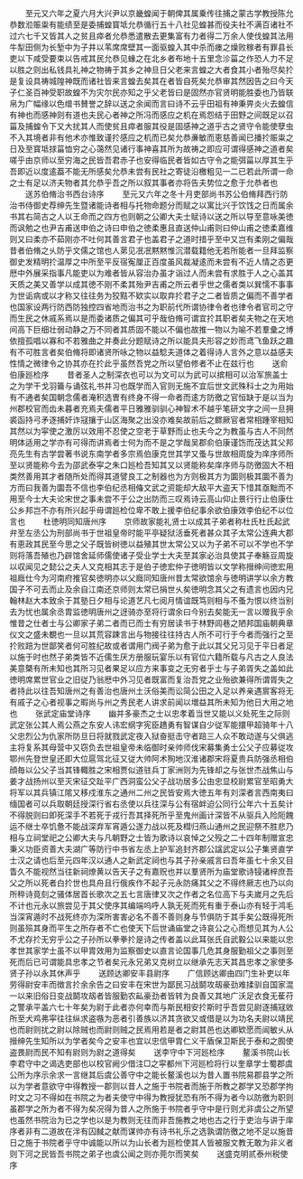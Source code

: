 <!-- { "loadSidebar": true } -->
　　至元又六年之夏六月大兴尹以京畿蝗闻于朝俾其属乗传往捕之蒙古学教授陈允恭数涖赈粜有能绩至是委捕蝗寳坻允恭循行五十八社见蝗甚而役夫社不满百诸社不过六七千又皆其人之贫且瘁者允恭悉遣散去更集富有力者得二万余人使伐蝗其法用牛犁田侧为长堑中为子井以苇席席壁其一面驱蝗入其中杀而瘗之燥败稼者有罪县长吏以下咸受要束以告戒其民允恭见蝝之在北乡者布地十五里念沴菑之作恐人力不足以胜之则出私钱具礼神之物祷于其乡之神旦日父老来言蝗之大者食其小者殆尽矣扵是复设具祷城隍神既而诸社皆来言蝗去矣其在者皆自死矣允恭审其然因告之曰今天子仁圣百神受职故蝗不为灾尔民亦知之乎父老皆曰是固然亦官贤明能胜委也乃皆联帛为广幅缘以色缯书賛誉之辞以送之余闻而言曰诗不云乎田祖有神秉畀炎火去蝗信有神也而感神则有道也夫民心者神之所冯而感应之机在焉怨结于田野之间既足以召菑及捕蝗令下又大扰其人而使贫且瘁者服其役是固感神之道乎古之贤守令能使孽虫不入其境者非有他术亦惟致谨扵感应之机而已矣允恭亷敏而恵慈善闻已播扵赈粜之日及至寳坻捄菑恤穷之心蔼然见诸行事神喜其所为故祷之即应可谓得感神之道者矣嗟乎由京师以至穷海之民皆吾君赤子也安得临民者皆如古守令之能弭菑以厚其生乎吾即近以度逺葢不能无所感矣允恭未尝有民社之寄徒沿檄粗见一二已若此所谓一命之士有足以济夫物者其允恭乎吾之所以叙其事者亦将告夫势位之愈于允恭者也
　　送苏伯脩治书西台诗序
　　至元又六年之冬十月吏部尚书苏公伯脩拜西行防治书侍御史荐绅先生暨诸能诗者相与托物命题分而赋之以寓比兴于饮饯之日而属余书其右简古之人以王命而之四方也则朝之公卿大夫士赋诗以送之所以导至意咏美徳而讽勉之也尹吉甫送申伯之诗曰申伯之徳柔惠且直送仲山甫则曰仲山甫之徳柔嘉维则又曰柔亦不茹刚亦不吐何其善言君子也盖君子之道时措乎至中又岂有柔刚之偏哉昔者伯脩之乆防乎文儒之馆也人苐见冺冺黙黙惟沉潜载籍他无若所能者一旦拜监察御史发精明扵温厚之中所至平反宿寃厘正百度虽风裁凝逺而未尝有不近人情之态更厯中外展采指事凡能吏以为难者皆从容治办虽才诣过人而未尝有求胜于人之心盖其天质之美又善学以成其徳不刚不柔其殆尹吉甫之所云者乎世之儒者类以巽懦不事事为世诟病或以才称又往往务为狡黠不欵实以取弃扵君子之二者皆质之偏而不善学者也国家设两行防西防独控四省地而治书之为职前代所谓协律令者也律令者官司之守而生民之休戚系焉以是而委诸质之偏其可乎哉伯脩可谓宜扵其职者矣夫物之在天地间高下巨细壮弱动静之万不同者其质固不能以不偏也故推一物以为喻不若羣彚之博依擅孤唱以寡和不若雅曲之并奏此分题赋诗之所以能具夫形容之妙而鸢飞鱼跃之趣有不可胜言者矣伯脩将即诸贤所咏之物以益騐夫道体之着得诗人言外之意以益感夫性情之微律令之协其亦在扵此乎虽然吾党之所以望伯修者不止在兹行也
　　送俞伯康廵检序
　　昔者圣人之制深衣也可以为文可以为武可以摈相可以治军旅盖士之为学干戈羽籥与诵弦礼书并习也既学而入官则无施不宜后世文武殊科士之为用始有不通者矣国朝念儒者淹积选曺有终身不得一命者而逺方防徼之官恒缺于是以当为州郡校官而齿未暮者充焉夫儒者平日雅雅驯驯心神智术不越乎笔研文字之间一旦拥裘函持弓矛逐捕奸诈冦攘于山区海聚之出没亦难矣故前后之鳏厥官者常相踵宰相知其然以为寜使之激厉以效用不忍使之空老于草野而止也夫今之为教虽与古人不同然明体适用之学亦有可得而讲焉者士何为而不是之学哉吴郡俞伯康谨饬而茂达其父邦亮先生有古学尝著书说东南学者多宗焉伯康克世其学又蚤与世故相周旋为庠序师所至以贤能称今去为邵武泰寜之朱口廵检吾知其又以贤能称矣庠序师与防徼固大不相类然善用其才者随所处而得其道譬良工之制器也为方则极其方为圜则极其圜不善为方而曰我善为圜吾不信也李伯纪丞相偹文武之资能却大敌平大盗天下惜其亟黜而不用至今士大夫论宋世之事未尝不于公之出防而三叹焉诗云高山仰止景行行止伯康仕公乡邦岂不亦有所兴起乎毋谓廵检位卑不敢上援李伯纪事余欲伯康效李伯纪不以位言也
　　杜徳明同知唐州序
　　京师故家能礼贤士以成其子弟者称杜氏杜氏起武弁至左丞公为刑部尚书于世祖皇帝时能平亭疑狱活垂死者甚众其子太常公连典大郡有恵政其民至今思之父子既皆树徳以益殖其世太常公又以为子弟不可以不学也不学则将落吾殖也乃辟馆舍延师儒使诸子受业学士大夫至其家必治具使其子奉觞豆周旋以収闻见之懿公之夫人又克相其志于是伯子徳宏仲子徳明皆以文学称搢绅间徳宏用祖廕仕今为河南府推官矣徳明亦以父廕同知唐州昔太常欲馆余与徳明讲学以余方教国子不可去而止及余自江南还京师则太常已捐世乆矣徳明念其父之有遗言也因内兄翰林赵大本致余于其塾日夕相与论道艺凡七阅月情谊既笃则相与不蚤为恨以终当别去为忧也属余丞胄监徳明唐州之迓骑亦至将行谓余曰今别去矣能无一言以赠我乎余惟昔之仕者士与公卿家子弟二者而已而士有穷居读书于林野闾巷之陋邦国庙朝典章仪文之盛未覩也一旦以其荒容踈言出与物接往往持古人所不可行于今者而强行之至扵败踣为世鄙笑者何可胜纪故或者谓用门阀子弟为愈于此以其父兄习见于平日者足以施于时也然子弟类皆不近儒生厌方册服玩宴乐以有官位六籍所载与凡古之人良法美意槩有所未知也其所习见者果足以应方来事变之无穷者乎士与子弟胥失之盖如此徳明席累世官业之旧従乃翁厯中外习见者既富而复治吾党之业殆欲兼得所谓胥失之者持此以往吾知唐州之有善治也唐州土沃俗美而讼简公田之入足以养亲遇賔客将无有戚子之心者视事之暇尚与州之秀民老人讲求前闻以増益其所未知为他日大用之地也
　　张武定庙堂诗序
　　幽并多豪杰之士以忠孝着当世又能以义处死生之际则武定张公其人焉公燕之东安人讳宏纲字宪臣趫勇有智谋自少従军能擐甲超骑年十八父忠烈公为仇家所防旦日将就戮武定夜入狱奋挺击守者踣三人众不敢动遂与父俱逃主将复系其母营中又窃负去世祖皇帝未临御时亲帅师伐宋募集勇士公父子应募従攻鄂州先登世皇还即大位扈驾北征又従大帅阿术狥地汉淮诸郡宋将夏贵兵防强丞相伯顔毎以公父子当其锋輙胜之宋相贾似道驻兵丁家洲则为先锋却之与张世杰战焦山与姜才战扬州以至灭宋征交趾平广西洞蛮公父子战功居多公由忠显校尉累官至昭勇大将军以其兵镇江隂又移戍淮东之通州二州之民皆安焉大徳五年有刘深者言西南夷曰缅国者可以兵取朝廷授深行省右丞使以兵往深与公有宿衅迫公同行公年六十五矣计不得脱则曰即死深手不若死于戎行吾其择死所乎至鬼州画计深皆不从驱兵入险阨餽运不继士卒饥惫不能战深弃军宵遁公遂力战以死及槥归燕山通州之民迎祭不胜悲乃相与立祠堂祀之公卿大夫与凡朝野之士皆为歌诗以哀悼之父殁之二十四年制赠宣忠秉义功臣资善大夫湖广等防行中书省左丞上护军追封齐郡公諡武定以公子集贤直学士汉之请也后至元四年汉以通人之新武定祠也与其子孙亲戚言曰吾年虽七十余又目眚久不能视然当往新祠燎黄以告天子之有嘉贶也并以羣贤所为庙堂歌诗锓诸梓庶吾父之所以死者白扵世也具舟且行俄疾作不起子元永防痛其父之不得终厥志也乃以向所稡诗竟刻之骚体居首长歌次之五七言唐律又次之作者之名位高下与夫嵗月之先后不计也元永以旅尝见于其父使序其编端呜呼人孰无死而死有重于泰山亦有轻于鸿毛当深宵遁时不战死终亦为深所害害必名不善不善则身与节俱防于其手矣公既得死所则虽殒其身而平生之所存者不亡也使天下后世诵庙堂之诗哀公之心而想见其为人公不尤存扵无穷乎公之子孙所以拳拳扵是诗之传者盖以此耳张氏自武毅公以来能以忠孝世其家学士虽不以甲胄效用为监察御史以直言论国事几危其身服勤祖父之事则至死而后已可谓能具忠孝之节者矣元永兄弟又克树立以继承先志天其昌忠孝之家使多贤子孙以永其休声乎
　　送顾达卿安丰县尉序
　　广信顾达卿由四门生补吏以年劳得尉安丰而徴言扵余余告之曰安丰在宋世为鄙民习战鬬攻刼豪劲难揉驯自国家混一以来旧俗日变战鬬攻刼者皆服勤农畆豪劲者皆转为良善又其地广沃足衣食无萑苻之警承平盖六七十年矣为尉于此者亦何幸而与斯民相安扵斯时乎吾尝见尉逐捕冦敓所至犬鸡弗寜往往纵求盗嗾为恶者引善族以济其贪欲又或借是以为功名夫尉以靖民也而尉则扰之尉以除贼也而尉则贼之民焉用若是者之尉其邑也达卿欵愿而闿敏乆从搢绅先生知所以为学者矣今之安丰也宜以忠信甲胄仁义干盾保卫斯民于泰和之囿使盗畏尉而民不知有尉则为尉之道得矣
　　送李守中下河廵检序
　　鳌溪书院山长李君守中之谒选吏部也以校官阙少借注□之寜都州下河廵检将行以奎章学士蜀郡虞公所为序示余求一言继其后虞公善守中之能长鳌溪也以为昔人置书院易郡县学之所以为学者意欲守中得教授一郡则以昔人之施于书院者而施于所教之郡学又恐郡学拘时文之习不得如在书院之为者夫使守中得为教授犹恐有所不得为者今以防徼为职则虽郡学之所为者不得为矣况得为昔人之所施于书院者乎守中是行则尤非虞公之所望也虽然书院治为已之学也以是为教则无往而非吾施教之地也古之行于吏治与讲于庠序者非有二道故在泮有囚馘之献而谋帅亦有诗书礼乐之选孰谓防徼之地不足以施昔日之施于书院者乎守中诚能以所以为山长者为廵检使其人皆被服文教无敢为非义者则下河之民皆吾书院之弟子也虞公闻之则亦莞尔而笑矣
　　送盛克明贰泰州税使序
